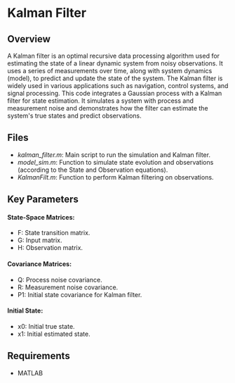 # Kalman Filter
## Overview
A Kalman filter is an optimal recursive data processing algorithm used for estimating the state of a linear dynamic system from noisy observations. It uses a series of measurements over time, along with system dynamics (model), to predict and update the state of the system. The Kalman filter is widely used in various applications such as navigation, control systems, and signal processing.
This code integrates a Gaussian process with a Kalman filter for state estimation. It simulates a system with process and measurement noise and demonstrates how the filter can estimate the system's true states and predict observations.
## Files
* *kalman_filter.m*: Main script to run the simulation and Kalman filter.
* *model_sim.m*: Function to simulate state evolution and observations (according to the State and Observation equations).
* *KalmanFilt.m*: Function to perform Kalman filtering on observations.
## Key Parameters
#### State-Space Matrices:
 * F: State transition matrix.
 * G: Input matrix.
 * H: Observation matrix.
#### Covariance Matrices:
 * Q: Process noise covariance.
 * R: Measurement noise covariance.
 * P1: Initial state covariance for Kalman filter.
#### Initial State:
  * x0: Initial true state.
  * x1: Initial estimated state.
## Requirements
* MATLAB
